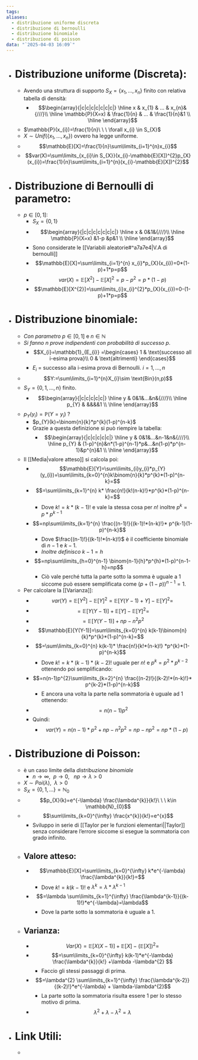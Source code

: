 ```yaml
---
tags: 
aliases:
  - distribuzione uniforme discreta
  - distribuzione di bernoulli
  - distribuzione binomiale
  - distribuzione di poisson
data: "`2025-04-03 16:09`"
---
```

- # Distribuzione uniforme (Discreta):
	- Avendo una struttura di supporto $S_{X}=\{x_{1},...,x_{n}\}$ finito con relativa tabella di densità:
		- $$\begin{array}{|c|c|c|c|c|c|c|} \hline x & x_{1} & ... & x_{n}&{///}\\ \hline \mathbb{P}(X=x) & \frac{1}{n} & ... & \frac{1}{n}&1 \\ \hline \end{array}$$
	- $\mathbb{P}(x_{i})=\frac{1}{n}\ \ \ \forall x_{i} \in S_{X}$
	- $X\sim Unif(\{x_{1},...,x_{n}\})$ ovvero ha legge uniforme.
	- $$\mathbb{E}[X]=\frac{1}{n}\sum\limits_{i=1}^{n}x_{i}$$
	- $$var(X)=\sum\limits_{x_{i}\in S_{X}}(x_{i}-\mathbb{E}[X])^{2}p_{X}(x_{i})=\frac{1}{n}\sum\limits_{i=1}^{n}(x_{i}-\mathbb{E}[X])^{2}$$
- # Distribuzione di Bernoulli di parametro:
	- $p\in [0,1]$:
		- $S_{X}=\{0,1\}$
		- $$\begin{array}{|c|c|c|c|c|c|c|} \hline x & 0&1&{///}\\ \hline \mathbb{P}(X=x) &1-p &p&1 \\ \hline \end{array}$$
		- Sono considerate le [[Variabili aleatorie#^a7a7e4|V.A di bernoulli]] 
		- $$\mathbb{E}[X]=\sum\limits_{i=1}^{n} x_{i}*p_{X}(x_{i})=0*(1-p)+1*p=p$$
		- $$var(X)=\mathbb{E}[X^{2}]-\mathbb{E}[X]^{2}=p-p^{2}=p*(1-p)$$
		- $$\mathbb{E}[X^{2}]=\sum\limits_{i}x_{i}^{2}*p_{X}(x_{i})=0-(1-p)+1*p=p$$
- # Distribuzione binomiale:
	- _Con parametro_ $p\in [0,1]$ e $n\in \mathbb{N}$
	- _Si fanno $n$ prove indipendenti con probabilità di successo $p$_.
		- $$X_{i}=\mathbb{1}_{E_{i}} =\begin{cases} 1 & \text{successo all i-esima prova}\\ 0 & \text{altrimenti} \end{cases}$$
		- $E_{i}$ = successo alla i-esima prova di Bernoulli. $i=1,...,n$
	- $$Y:=\sum\limits_{i=1}^{n}X_{i}\sim \text{Bin}(n,p)$$
	- $S_{Y}=\{0,1,...,n\}$ finito.
		- $$\begin{array}{|c|c|c|c|c|} \hline y & 0&1&...&n&{///}\\ \hline p_{Y} & &&&&1 \\ \hline \end{array}$$
	- $p_{Y}(y_{i})=\mathbb{P}(Y=y_{i})$ ?
		- $p_{Y}(k)=\binom{n}{k}*p^{k}(1-p)^{n-k}$ 
		- Grazie a questa definizione si può riempire la tabella:
			- $$\begin{array}{|c|c|c|c|c|} \hline y & 0&1&...&n-1&n&{///}\\ \hline p_{Y} & (1-p)^{n}&n*(1-p)^{n-1}*p&...&n(1-p)*p^{n-1}&p^{n}&1 \\ \hline \end{array}$$
	- Il [[Media|valore atteso]] si calcola poi:
		- $$\mathbb{E}[Y]=\sum\limits_{i}y_{i}*p_{Y}(y_{i})=\sum\limits_{k=0}^{n}k\binom{n}{k}*p^{k}*(1-p)^{n-k}=$$
		- $$=\sum\limits_{k=1}^{n} k* \frac{n!}{k!(n-k)!}*p^{k}*(1-p)^{n-k}=$$
			- Dove $k!= k*(k-1)!$ e vale la stessa cosa per $n!$ inoltre $p^{k}=p*p^{k-1}$
		- $$=np\sum\limits_{k=1}^{n} \frac{(n-1)!}{(k-1)!*(n-k)!}* p^{k-1}(1-p)^{n-k}$$
			- Dove $\frac{(n-1)!}{(k-1)!*(n-k)!}$ è il coefficiente binomiale di $n-1$ e $k-1$.
			- _Inoltre definisco_ $k-1=h$ 
		- $$=np\sum\limits_{h=0}^{n-1} \binom{n-1}{h}*p^{h}*(1-p)^{n-1-h}=np$$
			- Ciò vale perché tutta la parte sotto la somma è uguale a 1 siccome può essere semplificata come $(p+(1-p))^{n-1}=1$. 
	- Per calcolare la [[Varianza]]:
		- $$var(Y)=\mathbb{E}[Y^{2}]-\mathbb{E}[Y]^{2}=\mathbb{E}[Y(Y-1)+Y]-\mathbb{E}[Y]^{2}=$$
		- $$=\mathbb{E}[Y(Y-1)]+\mathbb{E}[Y]-\mathbb{E}[Y]^{2}=$$
		- $$=\mathbb{E}[Y(Y-1)]+np-n^{2}p^{2}$$
		- $$\mathbb{E}[Y(Y-1)]=\sum\limits_{k=0}^{n} k(k-1)\binom{n}{k}*p^{k}*(1-p)^{n-k}=$$
		- $$=\sum\limits_{k=0}^{n} k(k-1)* \frac{n!}{k!*(n-k)!} *p^{k}*(1-p)^{n-k}$$
			- Dove $k!= k*(k-1)*(k-2)!$ uguale per $n!$ e $p^{k}=p^{2}*p^{k-2}$ ottenendo poi semplificando:
		- $$=n(n-1)p^{2}\sum\limits_{k=2}^{n} \frac{(n-2)!}{(k-2)!*(n-k)!}* p^{k-2}*(1-p)^{n-k}$$
			- E ancora una volta la parte nella sommatoria è uguale ad 1 ottenendo:
		- $$=n(n-1)p^{2}$$
		- Quindi:
			- $$var(Y)=n(n-1)*p^{2}+np-n^{2}p^{2}=np-np^{2}=np*(1-p)$$
- # Distribuzione di Poisson:
	- è un caso limite della _distribuzione binomiale_ 
		- $n\to \infty,\ \ p\to 0,\ \ \ np\to \lambda>0$
	- $X\sim Poi(\lambda), \ \ \lambda>0$
	- $S_{X}=\{0,1,...\}=\mathbb{N}_{0}$ 
	- $$p_{X}(k)=e^{-\lambda} \frac{\lambda^{k}}{k!}\ \ \ k\in \mathbb{N}_{0}$$
	- $$\sum\limits_{k=0}^{\infty} \frac{x^{k}}{k!}=e^{x}$$
		- Sviluppo in serie di [[Taylor per le funzioni elementari||Taylor]] senza considerare l’errore siccome si esegue la sommatoria con grado infinito.
	- ## Valore atteso:
		- $$\mathbb{E}[X]=\sum\limits_{k=0}^{\infty} k*e^{-\lambda} \frac{\lambda^{k}}{k!}=$$
			- Dove $k!=k(k-1)!$ e $\lambda^{k}=\lambda*\lambda^{k-1}$
		- $$=\lambda \sum\limits_{k=1}^{\infty} \frac{\lambda^{k-1}}{(k-1)!}*e^{-\lambda}=\lambda$$
			- Dove la parte sotto la sommatoria è uguale a 1.
	- ## Varianza:
		- $$Var(X)=\mathbb{E}[X(X-1)]+\mathbb{E}[X]-(\mathbb{E}[X])^{2}=$$
		- $$=\sum\limits_{k=0}^{\infty} k(k-1)*e^{-\lambda} \frac{\lambda^{k}}{k!}  +\lambda -\lambda^{2} $$
			- Faccio gli stessi passaggi di prima.
		- $$=\lambda^{2} \sum\limits_{k=1}^{\infty} \frac{\lambda^{k-2}}{(k-2)!}*e^{-\lambda} + \lambda-\lambda^{2}$$
			- La parte sotto la sommatoria risulta essere 1 per lo stesso motivo di prima.
		- $$\lambda^{2}+\lambda-\lambda^{2}=\lambda$$
- # Link Utili:
	- 